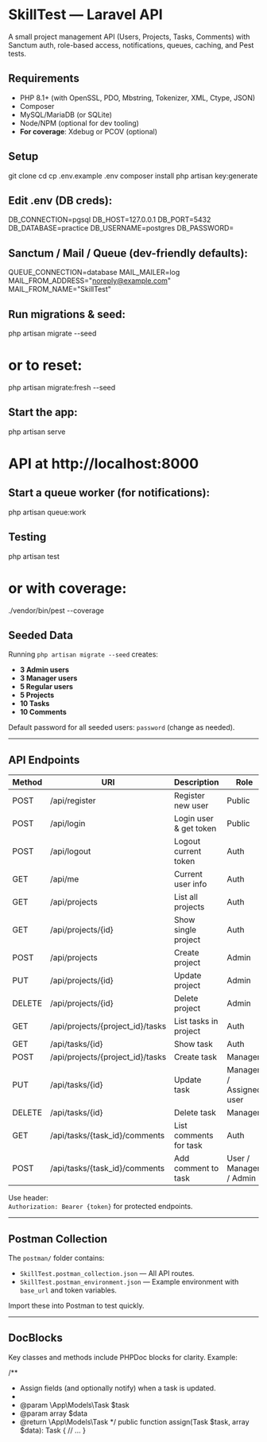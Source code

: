 # SkillTest — Laravel API

A small project management API (Users, Projects, Tasks, Comments) with Sanctum auth, role-based access, notifications, queues, caching, and Pest tests.

## Requirements

-   PHP 8.1+ (with OpenSSL, PDO, Mbstring, Tokenizer, XML, Ctype, JSON)
-   Composer
-   MySQL/MariaDB (or SQLite)
-   Node/NPM (optional for dev tooling)
-   **For coverage**: Xdebug or PCOV (optional)

## Setup

git clone <your-repo-url>
cd <your-folder>
cp .env.example .env
composer install
php artisan key:generate

## Edit .env (DB creds):

DB_CONNECTION=pgsql
DB_HOST=127.0.0.1
DB_PORT=5432
DB_DATABASE=practice
DB_USERNAME=postgres
DB_PASSWORD=

## Sanctum / Mail / Queue (dev-friendly defaults):

QUEUE_CONNECTION=database
MAIL_MAILER=log
MAIL_FROM_ADDRESS="noreply@example.com"
MAIL_FROM_NAME="SkillTest"

## Run migrations & seed:

php artisan migrate --seed

# or to reset:

php artisan migrate:fresh --seed

## Start the app:

php artisan serve

# API at http://localhost:8000

## Start a queue worker (for notifications):

php artisan queue:work

## Testing

php artisan test

# or with coverage:

./vendor/bin/pest --coverage

## Seeded Data

Running `php artisan migrate --seed` creates:

-   **3 Admin users**
-   **3 Manager users**
-   **5 Regular users**
-   **5 Projects**
-   **10 Tasks**
-   **10 Comments**

Default password for all seeded users: `password` (change as needed).

---

## API Endpoints

| Method | URI                              | Description            | Role                    |
| ------ | -------------------------------- | ---------------------- | ----------------------- |
| POST   | /api/register                    | Register new user      | Public                  |
| POST   | /api/login                       | Login user & get token | Public                  |
| POST   | /api/logout                      | Logout current token   | Auth                    |
| GET    | /api/me                          | Current user info      | Auth                    |
| GET    | /api/projects                    | List all projects      | Auth                    |
| GET    | /api/projects/{id}               | Show single project    | Auth                    |
| POST   | /api/projects                    | Create project         | Admin                   |
| PUT    | /api/projects/{id}               | Update project         | Admin                   |
| DELETE | /api/projects/{id}               | Delete project         | Admin                   |
| GET    | /api/projects/{project_id}/tasks | List tasks in project  | Auth                    |
| GET    | /api/tasks/{id}                  | Show task              | Auth                    |
| POST   | /api/projects/{project_id}/tasks | Create task            | Manager                 |
| PUT    | /api/tasks/{id}                  | Update task            | Manager / Assigned user |
| DELETE | /api/tasks/{id}                  | Delete task            | Manager                 |
| GET    | /api/tasks/{task_id}/comments    | List comments for task | Auth                    |
| POST   | /api/tasks/{task_id}/comments    | Add comment to task    | User / Manager / Admin  |

Use header:  
`Authorization: Bearer {token}` for protected endpoints.

---

## Postman Collection

The `postman/` folder contains:

-   `SkillTest.postman_collection.json` — All API routes.
-   `SkillTest.postman_environment.json` — Example environment with `base_url` and token variables.

Import these into Postman to test quickly.

---

## DocBlocks

Key classes and methods include PHPDoc blocks for clarity. Example:

/\*\*

-   Assign fields (and optionally notify) when a task is updated.
-
-   @param \App\Models\Task $task
-   @param array $data
-   @return \App\Models\Task
    \*/
    public function assign(Task $task, array $data): Task
    {
    // ...
    }
